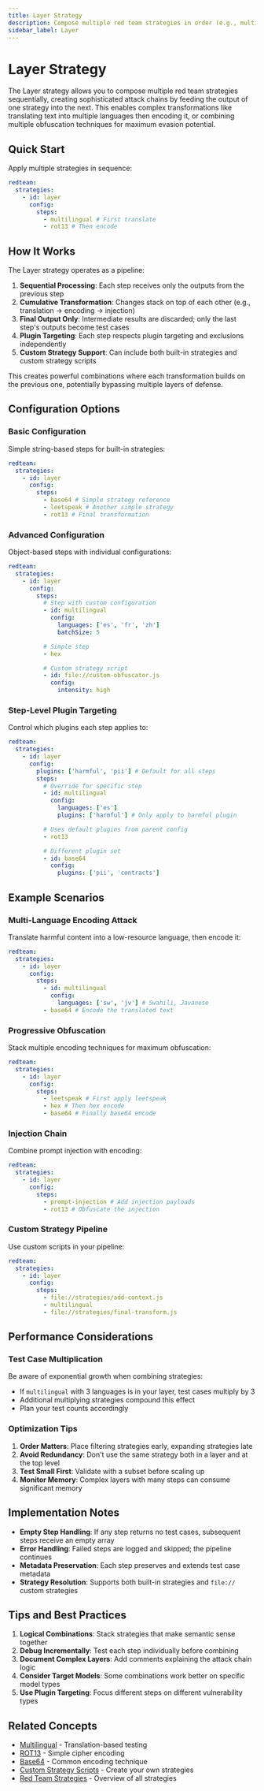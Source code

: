 ```yaml
---
title: Layer Strategy
description: Compose multiple red team strategies in order (e.g., multilingual → rot13) to stack transformations and agentic techniques
sidebar_label: Layer
---
```


# Layer Strategy

The Layer strategy allows you to compose multiple red team strategies sequentially, creating sophisticated attack chains by feeding the output of one strategy into the next. This enables complex transformations like translating text into multiple languages then encoding it, or combining multiple obfuscation techniques for maximum evasion potential.

## Quick Start

Apply multiple strategies in sequence:

```yaml title="promptfooconfig.yaml"
redteam:
  strategies:
    - id: layer
      config:
        steps:
          - multilingual # First translate
          - rot13 # Then encode
```

## How It Works

The Layer strategy operates as a pipeline:

1. **Sequential Processing**: Each step receives only the outputs from the previous step
2. **Cumulative Transformation**: Changes stack on top of each other (e.g., translation → encoding → injection)
3. **Final Output Only**: Intermediate results are discarded; only the last step's outputs become test cases
4. **Plugin Targeting**: Each step respects plugin targeting and exclusions independently
5. **Custom Strategy Support**: Can include both built-in strategies and custom strategy scripts

This creates powerful combinations where each transformation builds on the previous one, potentially bypassing multiple layers of defense.

## Configuration Options

### Basic Configuration

Simple string-based steps for built-in strategies:

```yaml title="promptfooconfig.yaml"
redteam:
  strategies:
    - id: layer
      config:
        steps:
          - base64 # Simple strategy reference
          - leetspeak # Another simple strategy
          - rot13 # Final transformation
```

### Advanced Configuration

Object-based steps with individual configurations:

```yaml title="promptfooconfig.yaml"
redteam:
  strategies:
    - id: layer
      config:
        steps:
          # Step with custom configuration
          - id: multilingual
            config:
              languages: ['es', 'fr', 'zh']
              batchSize: 5

          # Simple step
          - hex

          # Custom strategy script
          - id: file://custom-obfuscator.js
            config:
              intensity: high
```

### Step-Level Plugin Targeting

Control which plugins each step applies to:

```yaml title="promptfooconfig.yaml"
redteam:
  strategies:
    - id: layer
      config:
        plugins: ['harmful', 'pii'] # Default for all steps
        steps:
          # Override for specific step
          - id: multilingual
            config:
              languages: ['es']
              plugins: ['harmful'] # Only apply to harmful plugin

          # Uses default plugins from parent config
          - rot13

          # Different plugin set
          - id: base64
            config:
              plugins: ['pii', 'contracts']
```

## Example Scenarios

### Multi-Language Encoding Attack

Translate harmful content into a low-resource language, then encode it:

```yaml title="promptfooconfig.yaml"
redteam:
  strategies:
    - id: layer
      config:
        steps:
          - id: multilingual
            config:
              languages: ['sw', 'jv'] # Swahili, Javanese
          - base64 # Encode the translated text
```

### Progressive Obfuscation

Stack multiple encoding techniques for maximum obfuscation:

```yaml title="promptfooconfig.yaml"
redteam:
  strategies:
    - id: layer
      config:
        steps:
          - leetspeak # First apply leetspeak
          - hex # Then hex encode
          - base64 # Finally base64 encode
```

### Injection Chain

Combine prompt injection with encoding:

```yaml title="promptfooconfig.yaml"
redteam:
  strategies:
    - id: layer
      config:
        steps:
          - prompt-injection # Add injection payloads
          - rot13 # Obfuscate the injection
```

### Custom Strategy Pipeline

Use custom scripts in your pipeline:

```yaml title="promptfooconfig.yaml"
redteam:
  strategies:
    - id: layer
      config:
        steps:
          - file://strategies/add-context.js
          - multilingual
          - file://strategies/final-transform.js
```

## Performance Considerations

### Test Case Multiplication

Be aware of exponential growth when combining strategies:

- If `multilingual` with 3 languages is in your layer, test cases multiply by 3
- Additional multiplying strategies compound this effect
- Plan your test counts accordingly

### Optimization Tips

1. **Order Matters**: Place filtering strategies early, expanding strategies late
2. **Avoid Redundancy**: Don't use the same strategy both in a layer and at the top level
3. **Test Small First**: Validate with a subset before scaling up
4. **Monitor Memory**: Complex layers with many steps can consume significant memory

## Implementation Notes

- **Empty Step Handling**: If any step returns no test cases, subsequent steps receive an empty array
- **Error Handling**: Failed steps are logged and skipped; the pipeline continues
- **Metadata Preservation**: Each step preserves and extends test case metadata
- **Strategy Resolution**: Supports both built-in strategies and `file://` custom strategies

## Tips and Best Practices

1. **Logical Combinations**: Stack strategies that make semantic sense together
2. **Debug Incrementally**: Test each step individually before combining
3. **Document Complex Layers**: Add comments explaining the attack chain logic
4. **Consider Target Models**: Some combinations work better on specific model types
5. **Use Plugin Targeting**: Focus different steps on different vulnerability types

## Related Concepts

- [Multilingual](./multilingual.md) - Translation-based testing
- [ROT13](./rot13.md) - Simple cipher encoding
- [Base64](./base64.md) - Common encoding technique
- [Custom Strategy Scripts](./custom.md) - Create your own strategies
- [Red Team Strategies](./index.md) - Overview of all strategies
